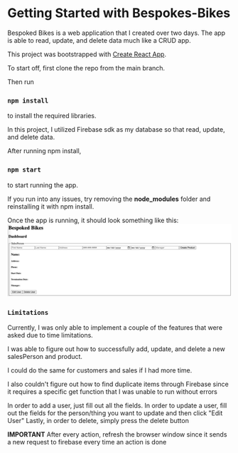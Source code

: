 # Getting Started with Bespokes-Bikes

Bespoked Bikes is a web application that I created over two days. The app is able to read, update, and delete data much like a CRUD app.

This project was bootstrapped with [Create React App](https://github.com/facebook/create-react-app).

To start off, first clone the repo from the main branch. 

Then run
### `npm install`

to install the required libraries. 

In this project, I utilized Firebase sdk as my database so that read, update, and delete data. 

After running npm install, 

### `npm start`

to start running the app.

If you run into any issues, try removing the **node_modules** folder and reinstalling it with npm install.

Once the app is running, it should look something like this:
![Dashboard](dashboard.png)

### `Limitations`
Currently, I was only able to implement a couple of the features that were asked due to time limitations.

I was able to figure out how to successfully add, update, and delete a new salesPerson and product. 

I could do the same for customers and sales if I had more time. 

I also couldn't figure out how to find duplicate items through Firebase since it requires a specific get function that I was unable to run without errors

In order to add a user, just fill out all the fields.
In order to update a user, fill out the fields for the person/thing you want to update and then click "Edit User"
Lastly, in order to delete, simply press the delete button

**IMPORTANT** After every action, refresh the browser window since it sends a new request to firebase every time an action is done


